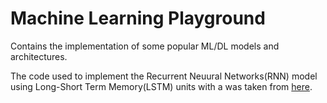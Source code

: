 # Machine Learning Playground 
Contains the implementation of some popular ML/DL models and architectures.

The code used to implement the Recurrent Neuural Networks(RNN) model using Long-Short Term Memory(LSTM) units with a was taken from [here](https://github.com/WillKoehrsen/recurrent-neural-networks/blob/master/notebooks/Deep%20Dive%20into%20Recurrent%20Neural%20Networks.ipynb). 




